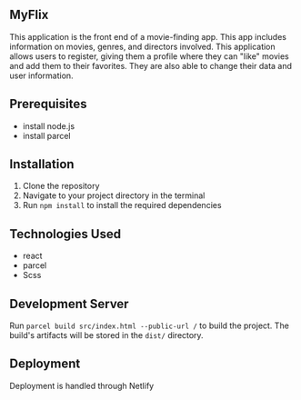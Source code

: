 
## MyFlix
This application is the front end of a movie-finding app. This app includes information on movies, genres, and directors involved. 
This application allows users to register, giving them a profile where they can "like" movies and add them to their favorites. They are also able to change their data and user information.

## Prerequisites
- install node.js
- install parcel

## Installation
1. Clone the repository
2. Navigate to your project directory in the terminal
3. Run `npm install` to install the required dependencies

## Technologies Used
- react
- parcel
- Scss

## Development Server
Run `parcel build src/index.html --public-url /` to build the project. The build's artifacts will be stored in the `dist/` directory.

## Deployment
Deployment is handled through Netlify
